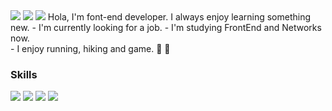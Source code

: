 <img src="https://img.shields.io/badge/Velog-20C997?style=flat-square&logo=Velog&logoColor=white"/>
<img src="https://img.shields.io/badge/Gmail-EA4335?style=flat-square&logo=Gmail&logoColor=white"/>
<img src="https://img.shields.io/badge/LinkedIn-0A66C2?style=flat-square&logo=LinkedIn&logoColor=white"/>
Hola, I'm font-end developer. I always enjoy learning something new.
- I'm currently looking for a job.
- I'm studying FrontEnd and Networks now.
<br/>
- I enjoy running, hiking and game. 🏃 🧗
<br/>

### Skills
<img src="https://img.shields.io/badge/React-61DAFB?style=flat-square&logo=React&logoColor=white"/>
<img src="https://img.shields.io/badge/JavaScript-F7DF1E?style=flat-square&logo=JavaScript&logoColor=white"/>
<img src="https://img.shields.io/badge/Sacc-CC6699?style=flat-square&logo=Sacc&logoColor=white"/>
<img src="https://img.shields.io/badge/Django-092E20?style=flat-square&logo=Django&logoColor=white"/>
